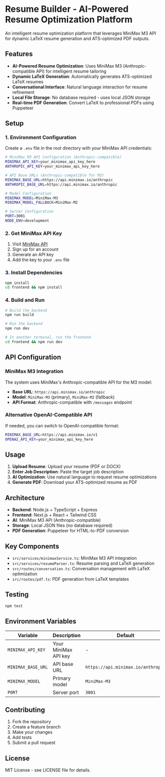 # Resume Builder - AI-Powered Resume Optimization Platform

An intelligent resume optimization platform that leverages MiniMax M3 API for dynamic LaTeX resume generation and ATS-optimized PDF outputs.

## Features

- **AI-Powered Resume Optimization**: Uses MiniMax M3 (Anthropic-compatible API) for intelligent resume tailoring
- **Dynamic LaTeX Generation**: Automatically generates ATS-optimized LaTeX resumes
- **Conversational Interface**: Natural language interaction for resume refinement
- **Local File Storage**: No database required - uses local JSON storage
- **Real-time PDF Generation**: Convert LaTeX to professional PDFs using Puppeteer

## Setup

### 1. Environment Configuration

Create a `.env` file in the root directory with your MiniMax API credentials:

```bash
# MiniMax M3 API Configuration (Anthropic-compatible)
MINIMAX_API_KEY=your_minimax_api_key_here
ANTHROPIC_API_KEY=your_minimax_api_key_here

# API Base URLs (Anthropic-compatible for M3)
MINIMAX_BASE_URL=https://api.minimax.io/anthropic
ANTHROPIC_BASE_URL=https://api.minimax.io/anthropic

# Model Configuration
MINIMAX_MODEL=MiniMax-M3
MINIMAX_MODEL_FALLBACK=MiniMax-M2

# Server Configuration
PORT=3001
NODE_ENV=development
```

### 2. Get MiniMax API Key

1. Visit [MiniMax API](https://api.minimax.chat)
2. Sign up for an account
3. Generate an API key
4. Add the key to your `.env` file

### 3. Install Dependencies

```bash
npm install
cd frontend && npm install
```

### 4. Build and Run

```bash
# Build the backend
npm run build

# Run the backend
npm run dev

# In another terminal, run the frontend
cd frontend && npm run dev
```

## API Configuration

### MiniMax M3 Integration

The system uses MiniMax's Anthropic-compatible API for the M3 model:

- **Base URL**: `https://api.minimax.io/anthropic`
- **Model**: `MiniMax-M3` (primary), `MiniMax-M2` (fallback)
- **API Format**: Anthropic-compatible with `/messages` endpoint

### Alternative OpenAI-Compatible API

If needed, you can switch to OpenAI-compatible format:

```bash
MINIMAX_BASE_URL=https://api.minimax.io/v1
OPENAI_API_KEY=your_minimax_api_key_here
```

## Usage

1. **Upload Resume**: Upload your resume (PDF or DOCX)
2. **Enter Job Description**: Paste the target job description
3. **AI Optimization**: Use natural language to request resume optimizations
4. **Generate PDF**: Download your ATS-optimized resume as PDF

## Architecture

- **Backend**: Node.js + TypeScript + Express
- **Frontend**: Next.js + React + Tailwind CSS
- **AI**: MiniMax M3 API (Anthropic-compatible)
- **Storage**: Local JSON files (no database required)
- **PDF Generation**: Puppeteer for HTML-to-PDF conversion

## Key Components

- `src/services/minimaxService.ts`: MiniMax M3 API integration
- `src/services/resumeParser.ts`: Resume parsing and LaTeX generation
- `src/routes/conversation.ts`: Conversation management with LaTeX optimization
- `src/routes/pdf.ts`: PDF generation from LaTeX templates

## Testing

```bash
npm test
```

## Environment Variables

| Variable | Description | Default |
|----------|-------------|---------|
| `MINIMAX_API_KEY` | Your MiniMax API key | - |
| `MINIMAX_BASE_URL` | API base URL | `https://api.minimax.io/anthropic` |
| `MINIMAX_MODEL` | Primary model | `MiniMax-M3` |
| `PORT` | Server port | `3001` |

## Contributing

1. Fork the repository
2. Create a feature branch
3. Make your changes
4. Add tests
5. Submit a pull request

## License

MIT License - see LICENSE file for details.
